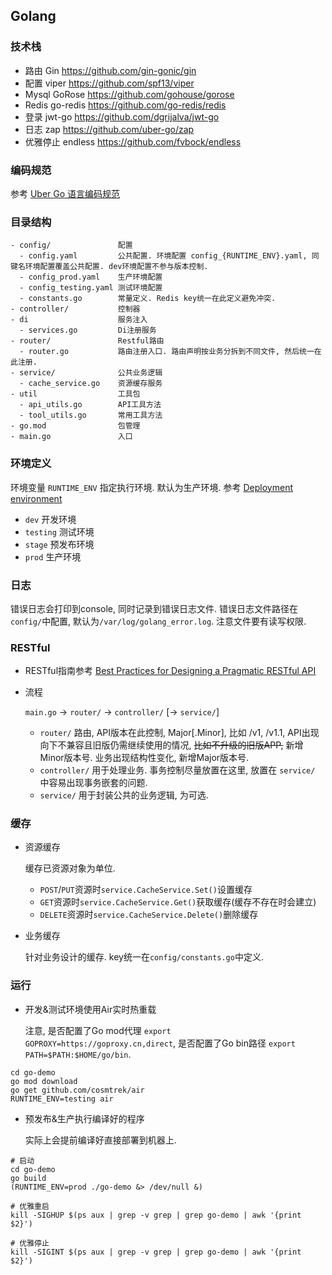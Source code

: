 ## Golang

### 技术栈

- 路由      Gin         https://github.com/gin-gonic/gin
- 配置      viper       https://github.com/spf13/viper
- Mysql     GoRose      https://github.com/gohouse/gorose
- Redis     go-redis    https://github.com/go-redis/redis
- 登录      jwt-go      https://github.com/dgrijalva/jwt-go
- 日志      zap         https://github.com/uber-go/zap
- 优雅停止  endless     https://github.com/fvbock/endless


###  编码规范

参考 <a href="https://github.com/xxjwxc/uber_go_guide_cn" target="_blank">Uber Go 语言编码规范</a>


### 目录结构

```
- config/               配置
  - config.yaml         公共配置. 环境配置 config_{RUNTIME_ENV}.yaml, 同键名环境配置覆盖公共配置. dev环境配置不参与版本控制.
  - config_prod.yaml    生产环境配置
  - config_testing.yaml 测试环境配置
  - constants.go        常量定义. Redis key统一在此定义避免冲突.
- controller/           控制器
- di                    服务注入
  - services.go         Di注册服务
- router/               Restful路由
  - router.go           路由注册入口. 路由声明按业务分拆到不同文件, 然后统一在此注册.
- service/              公共业务逻辑
  - cache_service.go    资源缓存服务
- util                  工具包
  - api_utils.go        API工具方法
  - tool_utils.go       常用工具方法
- go.mod                包管理  
- main.go               入口  
```


### 环境定义

环境变量 `RUNTIME_ENV` 指定执行环境. 默认为生产环境. 参考 <a href="https://en.wikipedia.org/wiki/Deployment_environment" target="_blank">Deployment environment</a>

- `dev`       开发环境
- `testing`   测试环境
- `stage`     预发布环境
- `prod`      生产环境


### 日志

错误日志会打印到console, 同时记录到错误日志文件. 错误日志文件路径在`config/`中配置, 默认为`/var/log/golang_error.log`. 注意文件要有读写权限.


### RESTful

- RESTful指南参考 <a href="https://www.vinaysahni.com/best-practices-for-a-pragmatic-restful-api" target="_blank">Best Practices for Designing a Pragmatic RESTful API</a>

- 流程

  `main.go` -> `router/` -> `controller/` [-> `service/`]

    - `router/` 路由, API版本在此控制, Major[.Minor], 比如 /v1, /v1.1, API出现向下不兼容且旧版仍需继续使用的情况, ~~比如不升级的旧版APP,~~ 新增Minor版本号. 业务出现结构性变化, 新增Major版本号.
    - `controller/` 用于处理业务. 事务控制尽量放置在这里, 放置在 `service/` 中容易出现事务嵌套的问题.
    - `service/` 用于封装公共的业务逻辑, 为可选.


### 缓存

- 资源缓存

  缓存已资源对象为单位. 

  - `POST`/`PUT`资源时`service.CacheService.Set()`设置缓存
  - `GET`资源时`service.CacheService.Get()`获取缓存(缓存不存在时会建立)
  - `DELETE`资源时`service.CacheService.Delete()`删除缓存

- 业务缓存

  针对业务设计的缓存. key统一在`config/constants.go`中定义.

### 运行

- 开发&测试环境使用Air实时热重载
  
  注意, 是否配置了Go mod代理 `export GOPROXY=https://goproxy.cn,direct`, 是否配置了Go bin路径 `export PATH=$PATH:$HOME/go/bin`.

```
cd go-demo
go mod download
go get github.com/cosmtrek/air
RUNTIME_ENV=testing air
```

- 预发布&生产执行编译好的程序
  
  实际上会提前编译好直接部署到机器上.

```
# 启动
cd go-demo
go build  
(RUNTIME_ENV=prod ./go-demo &> /dev/null &)

# 优雅重启
kill -SIGHUP $(ps aux | grep -v grep | grep go-demo | awk '{print $2}')

# 优雅停止
kill -SIGINT $(ps aux | grep -v grep | grep go-demo | awk '{print $2}')
```
